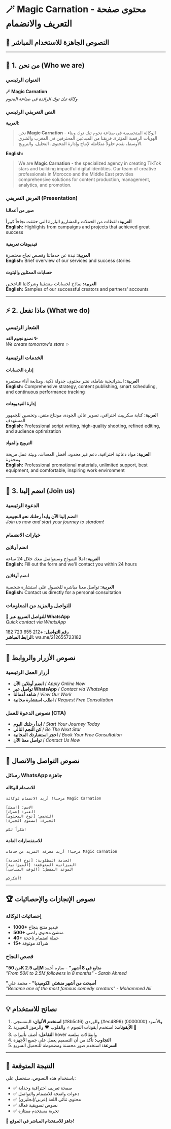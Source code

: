 # 🪄 Magic Carnation - محتوى صفحة التعريف والانضمام

## 📝 النصوص الجاهزة للاستخدام المباشر

---

## 🎯 **1. من نحن (Who we are)**

### العنوان الرئيسي
**🪄 Magic Carnation**  
*وكالة تيك توك الرائدة في صناعة النجوم*

### النص التعريفي الرئيسي
**العربية:**
> نحن **Magic Carnation** - الوكالة المتخصصة في صناعة نجوم تيك توك وبناء الهويات الرقمية المؤثرة. فريقنا من المبدعين المحترفين في المغرب والشرق الأوسط، نقدم حلولاً متكاملة لإنتاج وإدارة المحتوى، التحليل، والترويج.

**English:**
> We are **Magic Carnation** - the specialized agency in creating TikTok stars and building impactful digital identities. Our team of creative professionals in Morocco and the Middle East provides comprehensive solutions for content production, management, analytics, and promotion.

### العرض التعريفي (Presentation)

#### صور من أعمالنا
**العربية:** لقطات من الحملات والمشاريع البارزة التي حققت نجاحاً كبيراً  
**English:** Highlights from campaigns and projects that achieved great success

#### فيديوهات تعريفية
**العربية:** نبذة عن خدماتنا وقصص نجاح مختصرة  
**English:** Brief overview of our services and success stories

#### حسابات الممثلين والبثوث
**العربية:** نماذج لحسابات منشئينا وشركائنا الناجحين  
**English:** Samples of our successful creators and partners' accounts

---

## ⚡ **2. ماذا نفعل (What we do)**

### الشعار الرئيسي
**نصنع نجوم الغد ✨**  
*We create tomorrow's stars ✨*

### الخدمات الرئيسية

#### إدارة الحسابات
**العربية:** استراتيجية شاملة، نشر محتوى، جدولة ذكية، ومتابعة أداء مستمرة  
**English:** Comprehensive strategy, content publishing, smart scheduling, and continuous performance tracking

#### إدارة الفيديوهات
**العربية:** كتابة سكريبت احترافي، تصوير عالي الجودة، مونتاج متقن، وتحسين للجمهور المستهدف  
**English:** Professional script writing, high-quality shooting, refined editing, and audience optimization

#### الترويج والمواد
**العربية:** مواد دعائية احترافية، دعم غير محدود، أفضل المعدات، وبيئة عمل مريحة ومحفزة  
**English:** Professional promotional materials, unlimited support, best equipment, and comfortable, inspiring work environment

---

## 🚀 **3. انضم إلينا (Join us)**

### الدعوة الرئيسية
**انضم إلينا الآن وابدأ رحلتك نحو النجومية!**  
*Join us now and start your journey to stardom!*

### خيارات الانضمام

#### انضم أونلاين
**العربية:** املأ النموذج وسنتواصل معك خلال 24 ساعة  
**English:** Fill out the form and we'll contact you within 24 hours

#### انضم أوفلاين
**العربية:** تواصل معنا مباشرة للحصول على استشارة شخصية  
**English:** Contact us directly for a personal consultation

### للتواصل والمزيد من المعلومات
**📱 للتواصل السريع عبر WhatsApp**  
*Quick contact via WhatsApp*

**رقم التواصل:** +212 655 723 182  
**الرابط المباشر:** wa.me/212655723182

---

## 🎨 **نصوص الأزرار والروابط**

### أزرار العمل الرئيسية
- **انضم أونلاين الآن** / *Apply Online Now*
- **تواصل عبر WhatsApp** / *Contact via WhatsApp*
- **شاهد أعمالنا** / *View Our Work*
- **اطلب استشارة مجانية** / *Request Free Consultation*

### نصوص الدعوة للعمل (CTA)
- **ابدأ رحلتك اليوم** / *Start Your Journey Today*
- **كن النجم التالي** / *Be The Next Star*
- **احجز استشارتك المجانية** / *Book Your Free Consultation*
- **تواصل معنا الآن** / *Contact Us Now*

---

## 📱 **نصوص التواصل والاتصال**

### رسائل WhatsApp جاهزة

#### للانضمام للوكالة
```
مرحباً! أريد الانضمام لوكالة Magic Carnation

الاسم: [اسمك]
العمر: [عمرك]
التخصص: [نوع المحتوى]
الخبرة: [مستوى الخبرة]

شكراً لكم!
```

#### للاستفسارات العامة
```
مرحباً! أريد معرفة المزيد عن خدمات Magic Carnation

الخدمة المطلوبة: [نوع الخدمة]
الميزانية المتوقعة: [الميزانية]
الموعد المفضل: [الوقت المناسب]

أشكركم!
```

---

## 🏆 **نصوص الإنجازات والإحصائيات**

### إحصائيات الوكالة
- **1000+** فيديو منتج بنجاح
- **500+** منشئ محتوى راضي
- **40+** حملة انضمام ناجحة
- **15+** شراكة موثوقة

### قصص النجاح
**"من 50K إلى 2.5M متابع في 8 أشهر"** - سارة أحمد  
*"From 50K to 2.5M followers in 8 months" - Sarah Ahmed*

**"أصبحت من أشهر منشئي الكوميديا"** - محمد علي  
*"Became one of the most famous comedy creators" - Mohammed Ali*

---

## 💡 **نصائح للاستخدام**

1. **استخدم الألوان:** البنفسجي (#8b5cf6) والوردي (#ec4899) والأسود (#000000)
2. **الأيقونات:** استخدم أيقونات النجوم ⭐ والقلوب ❤️ والرموز التعبيرية 🎯
3. **التفاعل:** أضف تأثيرات hover وانتقالات سلسة
4. **التجاوب:** تأكد من أن التصميم يعمل على جميع الأجهزة
5. **السرعة:** استخدم صور محسنة ومضغوطة للتحميل السريع

---

## 🎯 **النتيجة المتوقعة**

باستخدام هذه النصوص، ستحصل على:
- ✅ صفحة تعريف احترافية وجذابة
- ✅ دعوات واضحة للانضمام والتواصل
- ✅ محتوى ثنائي اللغة (عربي/إنجليزي)
- ✅ نصوص تسويقية فعالة
- ✅ تجربة مستخدم ممتازة

**🚀 جاهز للاستخدام المباشر في الموقع!**
